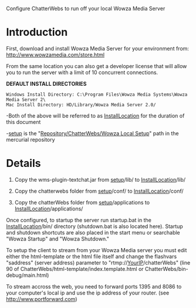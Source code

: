 Configure ChatterWebs to run off your local Wowza Media Server

# Introduction #

First, download and install Wowza Media Server for your environment from: http://www.wowzamedia.com/store.html

From the same location you can also get a developer license that will allow you to run the server with a limit of 10 concurrent connections.

**DEFAULT INSTALL DIRECTORIES**
```
Windows Install Directory: C:\Program Files\Wowza Media Systems\Wowza Media Server 2\
Mac Install Directory: HD/Library/Wowza Media Server 2.0/
```
-Both of the above will be referred to as [InstallLocation](InstallLocation.md) for the duration of this document

-[setup](setup.md) is the "[Repository/ChatterWebs/Wowza Local Setup](http://code.google.com/p/chatterwebs/source/browse/#hg/ChatterWebs/Wowza%20Local%20Setup)" path in the mercurial repository




# Details #

1) Copy the wms-plugin-textchat.jar from [setup](setup.md)/lib/ to [InstallLocation](InstallLocation.md)/lib/

2) Copy the chatterwebs folder from [setup](setup.md)/conf/ to [InstallLocation](InstallLocation.md)/conf/

3) Copy the chatterWebs folder from [setup](setup.md)/applications to [InstallLocation](InstallLocation.md)/applications/


Once configured, to startup the server run startup.bat in the [InstallLocation](InstallLocation.md)/bin/ directory (shutdown.bat is also located here).  Startup and shutdown shortcuts are also placed in the start menu or searchable "Wowza Startup" and "Wowza Shutdown."

To setup the client to stream from your Wowza Media server you must edit either the html-template or the html file itself and change the flashvars "saddress" (server address) parameter to "rtmp://[YourIP](YourIP.md)/chatterWebs"  (line 90 of ChatterWebs/html-template/index.template.html or ChatterWebs/bin-debug/main.html)

To stream accross the web, you need to forward ports 1395 and 8086 to your computer's local ip and use the ip address of your router.  (see http://www.portforward.com)